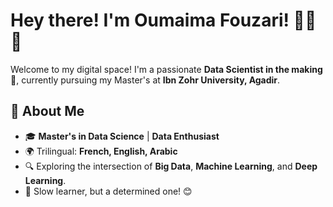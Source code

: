 # Hey there! I'm Oumaima Fouzari! 👩‍💻✨

Welcome to my digital space! I'm a passionate **Data Scientist in the making** 🚀, currently pursuing my Master's at **Ibn Zohr University, Agadir**. 

## 🌟 About Me 
- 🎓 **Master's in Data Science** | **Data Enthusiast**  
- 🌍 Trilingual: **French, English, Arabic**  
- 🔍 Exploring the intersection of **Big Data**, **Machine Learning**, and **Deep Learning**.  
- 🎯 Slow learner, but a determined one! 😊  
